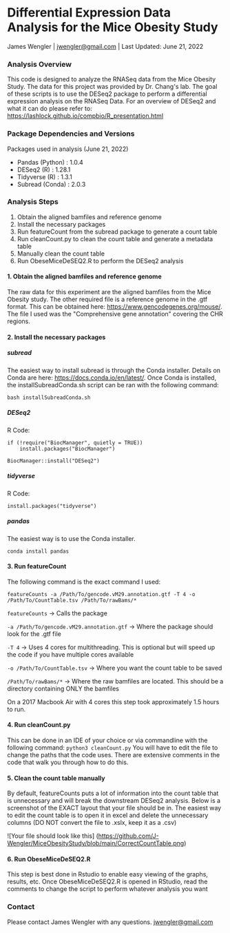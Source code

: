 # Differential Expression Data Analysis for the Mice Obesity Study
James Wengler | jwengler@gmail.com |
Last Updated: June 21, 2022
### Analysis Overview
This code is designed to analyze the RNASeq data from the Mice Obesity Study. The data for this project was provided by Dr. Chang's lab. The goal of these scripts is to use the DESeq2 package to perform a differential expression analysis on the RNASeq Data. For an overview of DESeq2 and what it can do please refer to: https://lashlock.github.io/compbio/R_presentation.html

### Package Dependencies and Versions
Packages used in analysis (June 21, 2022)
- Pandas (Python) : 1.0.4
- DESeq2 (R) : 1.28.1
- Tidyverse (R) : 1.3.1
- Subread (Conda) : 2.0.3

### Analysis Steps
1. Obtain the aligned bamfiles and reference genome
2. Install the necessary packages
3. Run featureCount from the subread package to generate a count table
4. Run cleanCount.py to clean the count table and generate a metadata table
5. Manually clean the count table
6. Run ObeseMiceDeSEQ2.R to perform the DESeq2 analysis

#### 1. Obtain the aligned bamfiles and reference genome
The raw data for this experiment are the aligned bamfiles from the Mice Obesity study. The other required file is a reference genome in the .gtf format. This can be obtained here: https://www.gencodegenes.org/mouse/. The file I used was the "Comprehensive gene annotation" covering the CHR regions. 

#### 2. Install the necessary packages
##### subread
The easiest way to install subread is through the Conda installer. Details on Conda are here: https://docs.conda.io/en/latest/. Once Conda is installed, the installSubreadConda.sh script can be ran with the following command:
```
bash installSubreadConda.sh
```
##### DESeq2
R Code:
```
if (!require("BiocManager", quietly = TRUE))
    install.packages("BiocManager")

BiocManager::install("DESeq2")
```
##### tidyverse
R Code: 
```
install.packages("tidyverse")
```

##### pandas
The easiest way is to use the Conda installer.
```
conda install pandas
```

#### 3. Run featureCount
The following command is the exact command I used:
```
featureCounts -a /Path/To/gencode.vM29.annotation.gtf -T 4 -o /Path/To/CountTable.tsv /Path/To/rawBams/*
```
```featureCounts``` -> Calls the package

```-a /Path/To/gencode.vM29.annotation.gtf``` -> Where the package should look for the .gtf file

```-T 4``` -> Uses 4 cores for multithreading. This is optional but will speed up the code if you have multiple cores available

```-o /Path/To/CountTable.tsv``` -> Where you want the count table to be saved

```/Path/To/rawBams/*``` -> Where the raw bamfiles are located. This should be a directory containing ONLY the bamfiles

On a 2017 Macbook Air with 4 cores this step took approximately 1.5 hours to run. 

#### 4. Run cleanCount.py
This can be done in an IDE of your choice or via commandline with the following command:
```python3 cleanCount.py```
You will have to edit the file to change the paths that the code uses. There are extensive comments in the code that walk you through how to do this. 

#### 5. Clean the count table manually
By default, featureCounts puts a lot of information into the count table that is unnecessary and will break the downstream DESeq2 analysis. Below is a screenshot of the EXACT layout that your file should be in. The easiest way to edit the count table is to open it in excel and delete the unnecessary columns (DO NOT convert the file to .xslx, keep it as a .csv)

![Your file should look like this] (https://github.com/J-Wengler/MiceObesityStudy/blob/main/CorrectCountTable.png)

#### 6. Run ObeseMiceDeSEQ2.R
This step is best done in Rstudio to enable easy viewing of the graphs, results, etc. Once ObeseMiceDeSEQ2.R is opened in RStudio, read the comments to change the script to perform whatever analysis you want

### Contact
Please contact James Wengler with any questions.
jwengler@gmail.com
